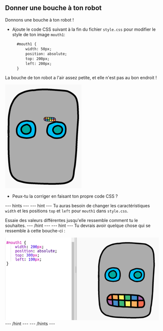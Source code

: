## Donner une bouche à ton robot

Donnons une bouche à ton robot !

- Ajoute le code CSS suivant à la fin du fichier `style.css` pour modifier le style de ton image `mouth1`:
    
        #mouth1 {
            width: 50px;
            position: absolute;
            top: 200px;
            left: 200px;
        }
        

La bouche de ton robot a l'air assez petite, et elle n'est pas au bon endroit !

![capture d'écran](images/robot-mouth.png)

- Peux-tu la corriger en faisant ton propre code CSS ?

--- hints --- --- hint --- Tu auras besoin de changer les caractéristiques `width` et les positions `top` et `left` pour `mouth1` dans `style.css`.

Essaie des valeurs différentes jusqu'elle ressemble comment tu le souhaites. --- /hint --- --- hint --- Tu devrais avoir quelque chose qui se ressemble à cette bouche-ci :

![capture d'écran](images/robot-mouth-code.png) --- /hint --- --- /hints ---